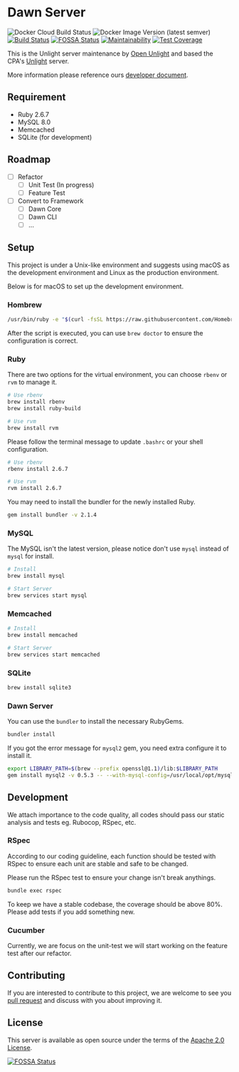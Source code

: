 Dawn Server
===
![Docker Cloud Build Status](https://img.shields.io/docker/cloud/build/openunlight/dawn-ce)
![Docker Image Version (latest semver)](https://img.shields.io/docker/v/openunlight/dawn-ce?sort=semver)
[![Build Status](https://github.com/open-unlight/dawn-ce/actions/workflows/main.yml/badge.svg?branch=master)](https://github.com/open-unlight/dawn-ce/actions)
[![FOSSA Status](https://app.fossa.com/api/projects/git%2Bgithub.com%2Fopen-unlight%2Fdawn-ce.svg?type=shield)](https://app.fossa.com/projects/git%2Bgithub.com%2Fopen-unlight%2Fdawn-ce?ref=badge_shield)
[![Maintainability](https://api.codeclimate.com/v1/badges/3e1d368e98780957e572/maintainability)](https://codeclimate.com/github/open-unlight/dawn-ce/maintainability)
[![Test Coverage](https://api.codeclimate.com/v1/badges/3e1d368e98780957e572/test_coverage)](https://codeclimate.com/github/open-unlight/dawn-ce/test_coverage)

This is the Unlight server maintenance by [Open Unlight](https://unlight.app) and based the CPA's [Unlight](https://github.com/unlightcpa/Unlight/) server.

More information please reference ours [developer document](https://docs.unlight.dev/).

## Requirement

* Ruby 2.6.7
* MySQL 8.0
* Memcached
* SQLite (for development)

## Roadmap

* [ ] Refactor
  * [ ] Unit Test (In progress)
  * [ ] Feature Test
* [ ] Convert to Framework
  * [ ] Dawn Core
  * [ ] Dawn CLI
  * [ ] ...

## Setup

This project is under a Unix-like environment and suggests using macOS as the development environment and Linux as the production environment.

Below is for macOS to set up the development environment.

### Hombrew

```bash
/usr/bin/ruby -e "$(curl -fsSL https://raw.githubusercontent.com/Homebrew/install/master/install)"
```

After the script is executed, you can use `brew doctor` to ensure the configuration is correct.

### Ruby

There are two options for the virtual environment, you can choose `rbenv` or `rvm` to manage it.

```bash
# Use rbenv
brew install rbenv
brew install ruby-build

# Use rvm
brew install rvm
```

Please follow the terminal message to update `.bashrc` or your shell configuration.

```bash
# Use rbenv
rbenv install 2.6.7

# Use rvm
rvm install 2.6.7
```

You may need to install the bundler for the newly installed Ruby.


```bash
gem install bundler -v 2.1.4
```

### MySQL

The MySQL isn't the latest version, please notice don't use `mysql` instead of `mysql` for install.

```bash
# Install
brew install mysql

# Start Server
brew services start mysql
```

### Memcached

```bash
# Install
brew install memcached

# Start Server
brew services start memcached
```

### SQLite

```bash
brew install sqlite3
```

### Dawn Server

You can use the `bundler` to install the necessary RubyGems.

```bash
bundler install
```

If you got the error message for `mysql2` gem, you need extra configure it to install it.

```bash
export LIBRARY_PATH=$(brew --prefix openssl@1.1)/lib:$LIBRARY_PATH
gem install mysql2 -v 0.5.3 -- --with-mysql-config=/usr/local/opt/mysql/bin/mysql_config
```

## Development

We attach importance to the code quality, all codes should pass our static analysis and tests eg. Rubocop, RSpec, etc.

### RSpec

According to our coding guideline, each function should be tested with RSpec to ensure each unit are stable and safe to be changed.

Please run the RSpec test to ensure your change isn't break anythings.

```bash
bundle exec rspec
```

To keep we have a stable codebase, the coverage should be above 80%. Please add tests if you add something new.

### Cucumber

Currently, we are focus on the unit-test we will start working on the feature test after our refactor.

## Contributing

If you are interested to contribute to this project, we are welcome to see you [pull request](https://github.com/open-unlight/dawn/pulls) and discuss with you about improving it.

## License

This server is available as open source under the terms of the [Apache 2.0 License](https://opensource.org/licenses/Apache2.0).


[![FOSSA Status](https://app.fossa.com/api/projects/git%2Bgithub.com%2Fopen-unlight%2Fdawn-ce.svg?type=large)](https://app.fossa.com/projects/git%2Bgithub.com%2Fopen-unlight%2Fdawn-ce?ref=badge_large)
